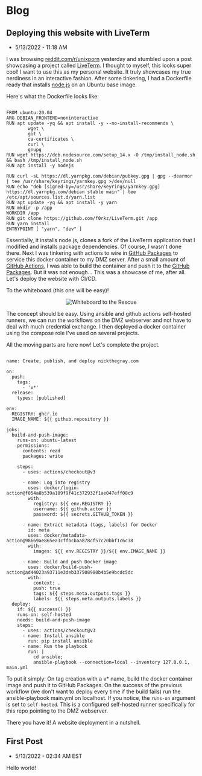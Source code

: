 # Blog

## Deploying this website with LiveTerm
* 5/13/2022 - 11:18 AM

I was browsing [reddit.com/r/unixporn](https://reddit.com/r/unixporn) yesterday and stumbled upon a post showcasing a project called [LiveTerm](https://github.com/Cveinnt/LiveTerm). I thought to myself, this looks super cool! I want to use this as my personal website. It truly showcases my true nerdiness in an interactive fashion. After some tinkering, I had a Dockerfile ready that installs [node.js](https://nodejs.org/) on an Ubuntu base image.

Here's what the Dockerfile looks like:

<pre><code>
FROM ubuntu:20.04
ARG DEBIAN_FRONTEND=noninteractive
RUN apt update -yq && apt install -y --no-install-recommends \
        wget \
        git \
        ca-certificates \
        curl \
        gnupg
RUN wget https://deb.nodesource.com/setup_14.x -O /tmp/install_node.sh && bash /tmp/install_node.sh
RUN apt install -y nodejs

RUN curl -sL https://dl.yarnpkg.com/debian/pubkey.gpg | gpg --dearmor | tee /usr/share/keyrings/yarnkey.gpg >/dev/null
RUN echo "deb [signed-by=/usr/share/keyrings/yarnkey.gpg] https://dl.yarnpkg.com/debian stable main" | tee /etc/apt/sources.list.d/yarn.list
RUN apt update -yq && apt install -y yarn
RUN mkdir -p /app
WORKDIR /app
RUN git clone https://github.com/f0rkz/LiveTerm.git /app
RUN yarn install
ENTRYPOINT [ "yarn", "dev" ]
</code></pre>

Essentially, it installs node.js, clones a fork of the LiveTerm application that I modified and installs package dependencies. Of course, I wasn't done there. Next I was tinkering with actions to wire in [GitHub Packages](https://docs.github.com/en/packages) to service this docker container to my DMZ server. After a small amount of [GitHub Actions](https://github.com/features/actions), I was able to build the container and push it to the [GitHub Packages](https://docs.github.com/en/packages). But it was not enough... This was a showcase of me, after all. Let's deploy the website with CI/CD.

To the whiteboard (this one will be easy)!

<p align="center"><img src="https://static.nickthegray.com/img/2022-05-13_113753.png" alt="Whiteboard to the Rescue" /></p>

The concept should be easy. Using ansible and github actions self-hosted runners, we can run the workflows on the DMZ webserver and not have to deal with much credential exchange. I then deployed a docker container using the compose role I've used on several projects.

All the moving parts are here now! Let's complete the project.

<pre><code>
name: Create, publish, and deploy nickthegray.com

on:
  push:
    tags:
      - 'v*'
  release:
    types: [published]

env:
  REGISTRY: ghcr.io
  IMAGE_NAME: ${{ github.repository }}

jobs:
  build-and-push-image:
    runs-on: ubuntu-latest
    permissions:
      contents: read
      packages: write
    
    steps:
      - uses: actions/checkout@v3

      - name: Log into registry
        uses: docker/login-action@f054a8b539a109f9f41c372932f1ae047eff08c9
        with:
          registry: ${{ env.REGISTRY }}
          username: ${{ github.actor }}
          password: ${{ secrets.GITHUB_TOKEN }}
      
      - name: Extract metadata (tags, labels) for Docker
        id: meta
        uses: docker/metadata-action@98669ae865ea3cffbcbaa878cf57c20bbf1c6c38
        with:
          images: ${{ env.REGISTRY }}/${{ env.IMAGE_NAME }}

      - name: Build and push Docker image
        uses: docker/build-push-action@ad44023a93711e3deb337508980b4b5e9bcdc5dc
        with:
          context: .
          push: true
          tags: ${{ steps.meta.outputs.tags }}
          labels: ${{ steps.meta.outputs.labels }}
  deploy:
    if: ${{ success() }}
    runs-on: self-hosted
    needs: build-and-push-image
    steps:
      - uses: actions/checkout@v3
      - name: Install ansible
        run: pip install ansible
      - name: Run the playbook
        run: |
          cd ansible;
          ansible-playbook --connection=local --inventory 127.0.0.1, main.yml
</code></pre>

To put it simply: On tag creation with a v* name, build the docker container image and push it to GitHub Packages. On the success of the previous workflow (we don't want to deploy every time if the build fails) run the ansible-playbook main.yml on localhost. If you notice, the `runs-on` argument is set to `self-hosted`. This is a configured self-hosted runner specifically for this repo pointing to the DMZ webserver.

There you have it! A website deployment in a nutshell.

## First Post
* 5/13/2022 - 02:34 AM EST

Hello world!
